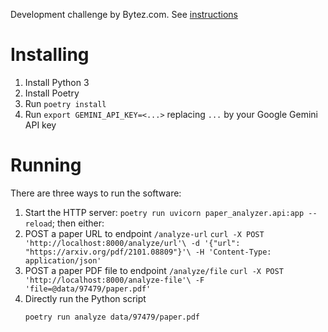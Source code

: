 Development challenge by Bytez.com.
See [instructions](file:///instructions.md)

# Installing

1. Install Python 3
1. Install Poetry
1. Run `poetry install`
1. Run `export GEMINI_API_KEY=<...>` replacing `...` by your Google Gemini API key

# Running

There are three ways to run the software:
1. Start the HTTP server: `poetry run uvicorn paper_analyzer.api:app --reload`; then either:
  1. POST a paper URL to endpoint `/analyze-url`
    ```
    curl -X POST 'http://localhost:8000/analyze/url'\
    -d '{"url": "https://arxiv.org/pdf/2101.08809"}'\
    -H 'Content-Type: application/json'
    ```
  1. POST a paper PDF file to endpoint `/analyze/file`
    ```
    curl -X POST 'http://localhost:8000/analyze-file'\
    -F 'file=@data/97479/paper.pdf'
    ```
1. Directly run the Python script
    ```
    poetry run analyze data/97479/paper.pdf
    ```
